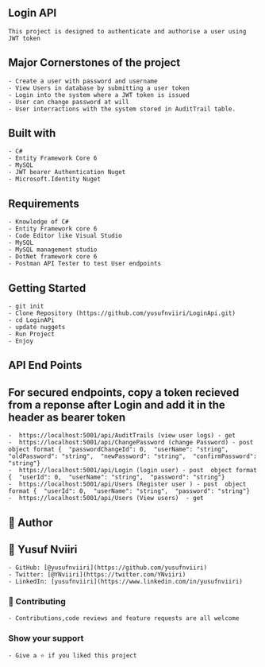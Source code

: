 ﻿## Login API
    This project is designed to authenticate and authorise a user using JWT token
## Major Cornerstones of the project
    - Create a user with password and username
	- View Users in database by submitting a user token
	- Login into the system where a JWT token is issued
    - User can change password at will
    - User interractions with the system stored in AuditTrail table.
    
## Built with
    - C#
    - Entity Framework Core 6
    - MySQL    
    - JWT bearer Authentication Nuget
    - Microsoft.Identity Nuget
## Requirements
    - Knowledge of C#
    - Entity Framework core 6
    - Code Editor like Visual Studio
    - MySQL
    - MySQL management studio
    - DotNet framework core 6
    - Postman API Tester to test User endpoints
## Getting Started
    - git init
    - Clone Repository (https://github.com/yusufnviiri/LoginApi.git)
    - cd LoginAPi
    - update nuggets
    - Run Project
    - Enjoy
## API End Points
## For secured endpoints, copy a token recieved from a reponse after Login and add it in the header as bearer token  
    -  https://localhost:5001/api/AuditTrails (view user logs) - get
    -  https://localhost:5001/api/ChangePassword (change Password) - post  object format {  "passwordChangeId": 0,  "userName": "string",  "oldPassword": "string",  "newPassword": "string",  "confirmPassword": "string"}
    -  https://localhost:5001/api/Login (login user) - post  object format {  "userId": 0,  "userName": "string",  "password": "string"}
    -  https://localhost:5001/api/Users (Register user ) - post  object format {  "userId": 0,  "userName": "string",  "password": "string"}
    -  https://localhost:5001/api/Users (View users)  - get 
## 👤 Author
## 👤 Yusuf Nviiri

    - GitHub: [@yusufnviiri](https://github.com/yusufnviiri)
    - Twitter: [@YNviiri](https://twitter.com/YNviiri)
    - LinkedIn: [yusufnviiri](https://www.linkedin.com/in/yusufnviiri)    

### 🤝 Contributing

    - Contributions,code reviews and feature requests are all welcome

### Show your support

    - Give a ⭐️ if you liked this project